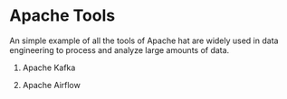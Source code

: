 # Apache Tools
An simple example of all the tools of Apache hat are widely used in data engineering to process and analyze large amounts of data.

1. Apache Kafka


2. Apache Airflow
